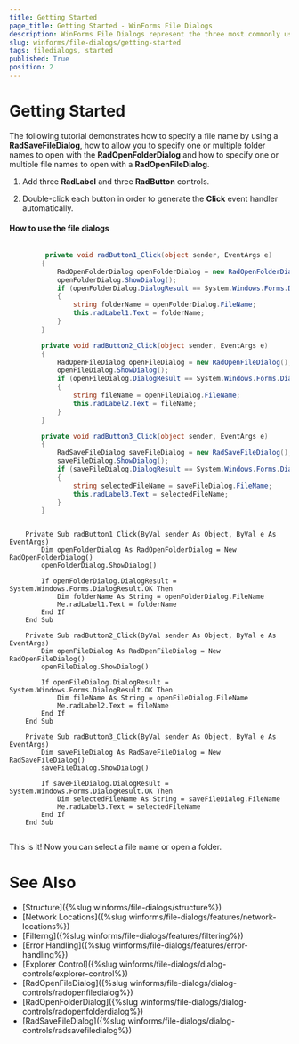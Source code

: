 ```yaml
---
title: Getting Started
page_title: Getting Started - WinForms File Dialogs
description: WinForms File Dialogs represent the three most commonly used file and folder manipulation dialogs
slug: winforms/file-dialogs/getting-started
tags: filedialogs, started
published: True
position: 2 
---
```


# Getting Started 

The following tutorial demonstrates how to specify a file name by using a **RadSaveFileDialog**, how to allow you to specify one or multiple folder names to open with the **RadOpenFolderDialog** and how to specify one or multiple file names to open with a **RadOpenFileDialog**.

1. Add three **RadLabel** and three **RadButton** controls.

2. Double-click each button in order to generate the **Click** event handler automatically.

####  How to use the file dialogs

````C#

         private void radButton1_Click(object sender, EventArgs e)
        {
            RadOpenFolderDialog openFolderDialog = new RadOpenFolderDialog();
            openFolderDialog.ShowDialog();
            if (openFolderDialog.DialogResult == System.Windows.Forms.DialogResult.OK)
            {
                string folderName = openFolderDialog.FileName;
                this.radLabel1.Text = folderName;
            }
        }

        private void radButton2_Click(object sender, EventArgs e)
        {
            RadOpenFileDialog openFileDialog = new RadOpenFileDialog();
            openFileDialog.ShowDialog();
            if (openFileDialog.DialogResult == System.Windows.Forms.DialogResult.OK)
            {
                string fileName = openFileDialog.FileName;
                this.radLabel2.Text = fileName;
            }
        }

        private void radButton3_Click(object sender, EventArgs e)
        {
            RadSaveFileDialog saveFileDialog = new RadSaveFileDialog();
            saveFileDialog.ShowDialog();
            if (saveFileDialog.DialogResult == System.Windows.Forms.DialogResult.OK)
            {
                string selectedFileName = saveFileDialog.FileName;
                this.radLabel3.Text = selectedFileName;
            }
        }   

````
````VB.NET

	Private Sub radButton1_Click(ByVal sender As Object, ByVal e As EventArgs)
        Dim openFolderDialog As RadOpenFolderDialog = New RadOpenFolderDialog()
        openFolderDialog.ShowDialog()

        If openFolderDialog.DialogResult = System.Windows.Forms.DialogResult.OK Then
            Dim folderName As String = openFolderDialog.FileName
            Me.radLabel1.Text = folderName
        End If
    End Sub

    Private Sub radButton2_Click(ByVal sender As Object, ByVal e As EventArgs)
        Dim openFileDialog As RadOpenFileDialog = New RadOpenFileDialog()
        openFileDialog.ShowDialog()

        If openFileDialog.DialogResult = System.Windows.Forms.DialogResult.OK Then
            Dim fileName As String = openFileDialog.FileName
            Me.radLabel2.Text = fileName
        End If
    End Sub

    Private Sub radButton3_Click(ByVal sender As Object, ByVal e As EventArgs)
        Dim saveFileDialog As RadSaveFileDialog = New RadSaveFileDialog()
        saveFileDialog.ShowDialog()

        If saveFileDialog.DialogResult = System.Windows.Forms.DialogResult.OK Then
            Dim selectedFileName As String = saveFileDialog.FileName
            Me.radLabel3.Text = selectedFileName
        End If
    End Sub


````

This is it! Now you can select a file name or open a folder.

# See Also

* [Structure]({%slug winforms/file-dialogs/structure%})
* [Network Locations]({%slug winforms/file-dialogs/features/network-locations%})
* [Filterng]({%slug winforms/file-dialogs/features/filtering%}) 
* [Error Handling]({%slug winforms/file-dialogs/features/error-handling%})
* [Explorer Control]({%slug winforms/file-dialogs/dialog-controls/explorer-control%})
* [RadOpenFileDialog]({%slug winforms/file-dialogs/dialog-controls/radopenfiledialog%})
* [RadOpenFolderDialog]({%slug winforms/file-dialogs/dialog-controls/radopenfolderdialog%})
* [RadSaveFileDialog]({%slug winforms/file-dialogs/dialog-controls/radsavefiledialog%})